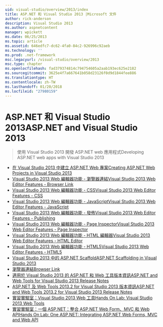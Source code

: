 ```yaml
---
uid: visual-studio/overview/2013/index
title: ASP.NET 和 Visual Studio 2013 |Microsoft 文件
author: rick-anderson
description: Visual Studio 2013
ms.author: aspnetcontent
manager: wpickett
ms.date: 06/25/2013
ms.topic: article
ms.assetid: 646edfc7-dc62-4fa0-84c2-926996c92aeb
ms.technology: ''
ms.prod: .net-framework
msc.legacyurl: /visual-studio/overview/2013
msc.type: chapter
ms.openlocfilehash: fad379374814c794754605a2aab193ec625e2182
ms.sourcegitcommit: 3625e4f7a667641b058d23126f0d9d1844fee886
ms.translationtype: HT
ms.contentlocale: zh-TW
ms.lasthandoff: 01/20/2018
ms.locfileid: "27980159"
---
```

<a name="aspnet-and-visual-studio-2013"></a><span data-ttu-id="99328-103">ASP.NET 和 Visual Studio 2013</span><span class="sxs-lookup"><span data-stu-id="99328-103">ASP.NET and Visual Studio 2013</span></span>
====================
> <span data-ttu-id="99328-104">使用 Visual Studio 2013 開發 ASP.NET web 應用程式</span><span class="sxs-lookup"><span data-stu-id="99328-104">Developing ASP.NET web apps with Visual Studio 2013</span></span>


- [<span data-ttu-id="99328-105">在 Visual Studio 2013 中建立 ASP.NET Web 專案</span><span class="sxs-lookup"><span data-stu-id="99328-105">Creating ASP.NET Web Projects in Visual Studio 2013</span></span>](creating-web-projects-in-visual-studio.md)
- [<span data-ttu-id="99328-106">Visual Studio 2013 Web 編輯器功能 - 瀏覽器連結</span><span class="sxs-lookup"><span data-stu-id="99328-106">Visual Studio 2013 Web Editor Features - Browser Link</span></span>](visual-studio-2013-web-editor-features-browser-link.md)
- [<span data-ttu-id="99328-107">Visual Studio 2013 Web 編輯器功能 - CSS</span><span class="sxs-lookup"><span data-stu-id="99328-107">Visual Studio 2013 Web Editor Features - CSS</span></span>](visual-studio-2013-web-editor-features-css.md)
- [<span data-ttu-id="99328-108">Visual Studio 2013 Web 編輯器功能 - JavaScript</span><span class="sxs-lookup"><span data-stu-id="99328-108">Visual Studio 2013 Web Editor Features - JavaScript</span></span>](visual-studio-2013-web-editor-features-javascript.md)
- [<span data-ttu-id="99328-109">Visual Studio 2013 Web 編輯器功能 - 發佈</span><span class="sxs-lookup"><span data-stu-id="99328-109">Visual Studio 2013 Web Editor Features - Publishing</span></span>](visual-studio-2013-web-editor-features-publishing.md)
- [<span data-ttu-id="99328-110">Visual Studio 2013 Web 編輯器功能 - Page Inspector</span><span class="sxs-lookup"><span data-stu-id="99328-110">Visual Studio 2013 Web Editor Features - Page Inspector</span></span>](visual-studio-2013-web-editor-features-page-inspector.md)
- [<span data-ttu-id="99328-111">Visual Studio 2013 Web 編輯器功能 - HTML 編輯器</span><span class="sxs-lookup"><span data-stu-id="99328-111">Visual Studio 2013 Web Editor Features - HTML Editor</span></span>](visual-studio-2013-web-editor-features-html-editor.md)
- [<span data-ttu-id="99328-112">Visual Studio 2013 Web 編輯器功能 - HTML5</span><span class="sxs-lookup"><span data-stu-id="99328-112">Visual Studio 2013 Web Editor Features - HTML5</span></span>](visual-studio-2013-web-editor-features-html5.md)
- [<span data-ttu-id="99328-113">Visual Studio 2013 中的 ASP.NET Scaffold</span><span class="sxs-lookup"><span data-stu-id="99328-113">ASP.NET Scaffolding in Visual Studio 2013</span></span>](aspnet-scaffolding-overview.md)
- [<span data-ttu-id="99328-114">瀏覽器連結</span><span class="sxs-lookup"><span data-stu-id="99328-114">Browser Link</span></span>](using-browser-link.md)
- [<span data-ttu-id="99328-115">適用於 Visual Studio 2013 的 ASP.NET 和 Web 工具版本資訊</span><span class="sxs-lookup"><span data-stu-id="99328-115">ASP.NET and Web Tools for Visual Studio 2013 Release Notes</span></span>](release-notes.md)
- [<span data-ttu-id="99328-116">ASP.NET 及 Web Tools 2013.2 for Visual Studio 2013 版本資訊</span><span class="sxs-lookup"><span data-stu-id="99328-116">ASP.NET and Web Tools 2013.2 for Visual Studio 2013 Release Notes</span></span>](aspnet-and-web-tools-20132-preview-for-visual-studio-2013-release-notes.md)
- [<span data-ttu-id="99328-117">實習實驗室：Visual Studio 2013 Web 工具</span><span class="sxs-lookup"><span data-stu-id="99328-117">Hands On Lab: Visual Studio 2013 Web Tools</span></span>](visual-studio-2013-web-tools.md)
- [<span data-ttu-id="99328-118">實習實驗室：一個 ASP.NET：整合 ASP.NET Web Form、MVC 和 Web API</span><span class="sxs-lookup"><span data-stu-id="99328-118">Hands On Lab: One ASP.NET: Integrating ASP.NET Web Forms, MVC and Web API</span></span>](one-aspnet-integrating-aspnet-web-forms-mvc-and-web-api.md)
